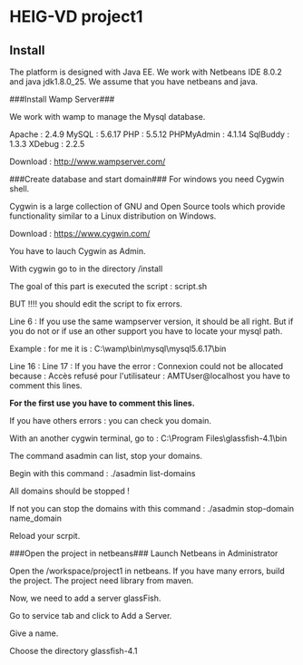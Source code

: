 HEIG-VD project1
=============

Install
-------------
The platform is designed with Java EE.
We work with Netbeans IDE 8.0.2 and java jdk1.8.0_25.
We assume that you have netbeans and java.

###Install Wamp Server###

We work with wamp to manage the Mysql database. 

Apache : 2.4.9 MySQL : 5.6.17 PHP : 5.5.12 PHPMyAdmin : 4.1.14 SqlBuddy : 1.3.3 XDebug : 2.2.5

Download : http://www.wampserver.com/

###Create database and start domain###
For windows you need Cygwin shell. 

Cygwin is a large collection of GNU and Open Source tools which provide functionality similar to a Linux distribution on Windows.

Download : https://www.cygwin.com/

You have to lauch Cygwin as Admin.

With cygwin go to in the directory /install

The goal of this part is executed the script : script.sh

BUT !!!! you should edit the script to fix errors.

Line 6 : 
If you use the same wampserver version, it should be all right. But if you do not or if use an other support you have to locate your mysql path.

Example : for me it is : C:\wamp\bin\mysql\mysql5.6.17\bin

Line 16 :
Line 17 :
If you have the error : Connexion could not be allocated because : Accès refusé pour l'utilisateur : AMTUser@localhost
you have to comment this lines.

**For the first use you have to comment this lines.**

If you have others errors : you can check you domain.

With an another cygwin terminal, go to :  C:\Program Files\glassfish-4.1\bin

The command asadmin can list, stop your domains.

Begin with this command : 
./asadmin list-domains

All domains should be stopped !

If not you can stop the domains with this command  :
./asadmin stop-domain name_domain

Reload your scrpit.

###Open the project in netbeans###
Launch Netbeans in Administrator

Open the /workspace/project1 in netbeans. If you have many errors, build the project. The project need library from maven.

Now, we need to add a server glassFish.

Go to service tab and click to Add a Server.

Give a name.

Choose the directory glassfish-4.1
